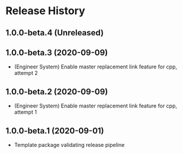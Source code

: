 # Release History
## 1.0.0-beta.4 (Unreleased)


## 1.0.0-beta.3 (2020-09-09)

* (Engineer System) Enable master replacement link feature for cpp, attempt 2

## 1.0.0-beta.2 (2020-09-09)

* (Engineer System) Enable master replacement link feature for cpp, attempt 1

## 1.0.0-beta.1 (2020-09-01)

* Template package validating release pipeline
